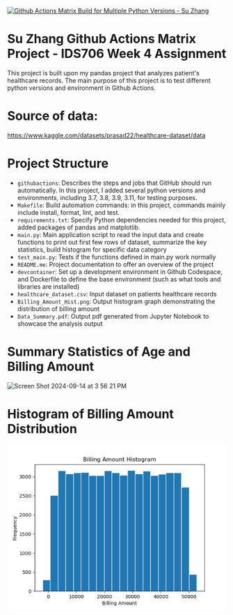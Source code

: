 [![Github Actions Matrix Build for Multiple Python Versions - Su Zhang](https://github.com/nogibjj/Su_Zhang_Github_Actions_Matrix_Project/actions/workflows/cicd.yml/badge.svg)](https://github.com/nogibjj/Su_Zhang_Github_Actions_Matrix_Project/actions/workflows/cicd.yml)

# Su Zhang Github Actions Matrix Project - IDS706 Week 4 Assignment
This project is built upon my pandas project that analyzes patient's healthcare records. The main purpose of this project is to test different python versions and environment in Github Actions.
 

# Source of data: 
https://www.kaggle.com/datasets/prasad22/healthcare-dataset/data

# Project Structure
* `githubactions`: Describes the steps and jobs that GitHub should run automatically. In this project, I added several python versions and environments, including 3.7, 3.8, 3.9, 3.11, for testing purposes.
* `Makefile`: Build automation commands: in this project, commands mainly include install, format, lint, and test.
* `requirements.txt`: Specify Python dependencies needed for this project, added packages of pandas and matplotlib. 
* `main.py`:  Main application script to read the input data and create functions to print out first few rows of dataset, summarize the key statistics, build histogram for specific data category
* `test_main.py`: Tests if the functions defined in main.py work normally
* `README.me`: Project documentation to offer an overview of the project
* `devcontainer`:  Set up a development environment in Github Codespace, and Dockerfile to define the base environment (such as what tools and libraries are installed)
* `healthcare_dataset.csv`: Input dataset on patients healthcare records
* `Billing_Amount_Hist.png`: Output histogram graph demonstrating the distribution of billing amount
* `Data_Summary.pdf`: Output pdf generated from Jupyter Notebook to showcase the analysis output

# Summary Statistics of Age and Billing Amount
<img width="290" alt="Screen Shot 2024-09-14 at 3 56 21 PM" src="https://github.com/user-attachments/assets/c2d73b76-8a65-4a0b-861b-9d559c85cf9e">

# Histogram of Billing Amount Distribution
![Graph Description](./Billing_Amount_Hist.png)

